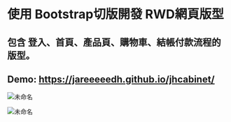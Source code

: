 
# 使用 Bootstrap切版開發 RWD網頁版型
## 包含 登入、首頁、產品頁、購物車、結帳付款流程的版型。 ##

## Demo: https://jareeeeedh.github.io/jhcabinet/ ##

![未命名](https://user-images.githubusercontent.com/62212910/113599497-44857580-9671-11eb-8d19-cf1f2f0c3db8.png)

![未命名](https://user-images.githubusercontent.com/62212910/113599287-f83a3580-9670-11eb-8369-93f904bc6543.png)
